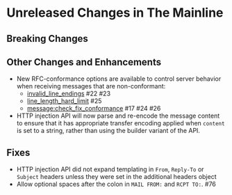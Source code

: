 # Unreleased Changes in The Mainline

## Breaking Changes

## Other Changes and Enhancements
* New RFC-conformance options are available to control server behavior
  when receiving messages that are non-conformant:
     * [invalid_line_endings](../reference/kumo/start_esmtp_listener.md#invalid_line_endings) #22 #23
     * [line_length_hard_limit](../reference/kumo/start_esmtp_listener.md#line_length_hard_limit) #25
     * [message:check_fix_conformance](../reference/message/check_fix_conformance.md) #17 #24 #26
* HTTP injection API will now parse and re-encode the message content to ensure
  that it has appropriate transfer encoding applied when `content` is set to a
  string, rather than using the builder variant of the API.

## Fixes
* HTTP injection API did not expand templating in `From`, `Reply-To` or
  `Subject` headers unless they were set in the additional headers object
* Allow optional spaces after the colon in `MAIL FROM:` and `RCPT TO:`. #76
